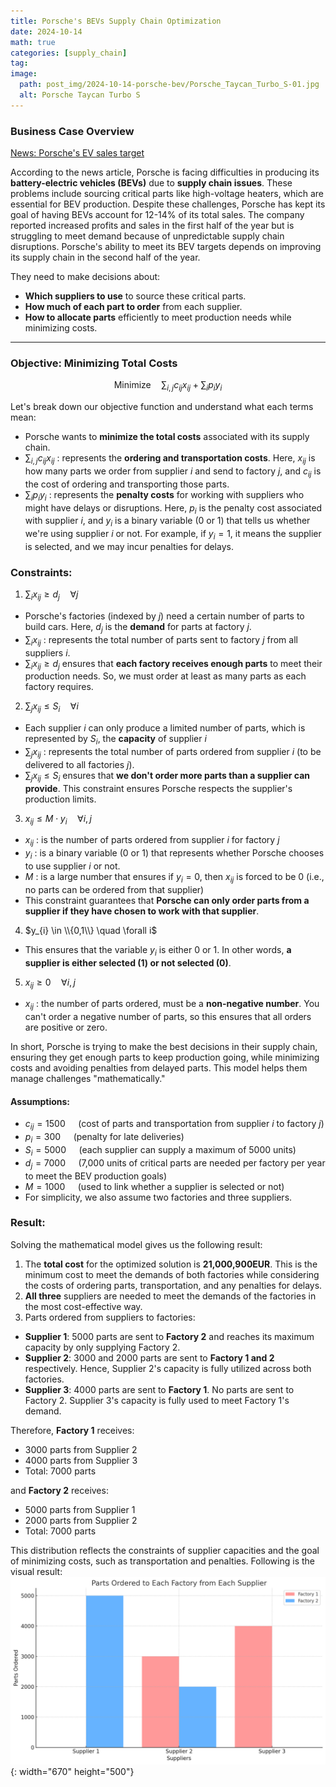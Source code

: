 ```yaml
---
title: Porsche's BEVs Supply Chain Optimization
date: 2024-10-14
math: true
categories: [supply_chain]
tag: 
image:
  path: post_img/2024-10-14-porsche-bev/Porsche_Taycan_Turbo_S-01.jpg
  alt: Porsche Taycan Turbo S
---
```

### **Business Case Overview**

[News: Porsche's EV sales target](https://www.reuters.com/business/autos-transportation/porsche-confirms-forecast-107-higher-operating-profit-h1-2023-07-26/)

According to the news article, Porsche is facing difficulties in producing its **battery-electric vehicles (BEVs)** due to **supply chain issues**. These problems include sourcing critical parts like high-voltage heaters, which are essential for BEV production. Despite these challenges, Porsche has kept its goal of having BEVs account for 12-14% of its total sales. The company reported increased profits and sales in the first half of the year but is struggling to meet demand because of unpredictable supply chain disruptions. Porsche's ability to meet its BEV targets depends on improving its supply chain in the second half of the year.

They need to make decisions about:
- **Which suppliers to use** to source these critical parts.
- **How much of each part to order** from each supplier.
- **How to allocate parts** efficiently to meet production needs while minimizing costs.

-------------------------------------------------

### **Objective: Minimizing Total Costs**

$$
\text{Minimize} \quad \sum_{i,j} c_{ij} x_{ij} + \sum_i p_i y_i
$$

Let's break down our objective function and understand what each terms mean:
  - Porsche wants to **minimize the total costs** associated with its supply chain.
  - $\sum_{i,j} c_{ij} x_{ij}$ : represents the **ordering and transportation costs**. Here, $x_{ij}$ is how many parts we order from supplier $i$ and send to factory $j$, and $c_{ij}$ is the cost of ordering and transporting those parts.
  - $\sum_{i} p_{i} y_{i}$ : represents the **penalty costs** for working with suppliers who might have delays or disruptions. Here, $p_{i}$ is the penalty cost associated with supplier $i$, and $y_{i}$ is a binary variable (0 or 1) that tells us whether we're using supplier $i$ or not. For example, if $y_{i} = 1$, it means the supplier is selected, and we may incur penalties for delays.

### **Constraints**:
1. $\sum_{i}x_{ij} \geq d_{j} \quad \forall j$
- Porsche's factories (indexed by $j$) need a certain number of parts to build cars. Here, $d_{j}$ is the **demand** for parts at factory $j$.
- $\sum_{i}x_{ij}$ : represents the total number of parts sent to factory $j$ from all suppliers $i$.
- $\sum_{i}x_{ij} \geq d_{j}$ ensures that **each factory receives enough parts** to meet their production needs. So, we must order at least as many parts as each factory requires.

2. $\sum_{j}x_{ij} \leq S_{i} \quad \forall i$
- Each supplier $i$ can only produce a limited number of parts, which is represented by $S_{i}$, the **capacity** of supplier $i$
- $\sum_{j}x_{ij}$ : represents the total number of parts ordered from supplier $i$ (to be delivered to all factories $j$).
- $\sum_{j}x_{ij} \leq S_{i}$ ensures that **we don't order more parts than a supplier can provide**. This constraint ensures Porsche respects the supplier's production limits.

3. $x_{ij} \leq M \cdot y_{i} \quad \forall i,j$
- $x_{ij}$ : is the number of parts ordered from supplier $i$ for factory $j$
- $y_{i}$ : is a binary variable (0 or 1) that represents whether Porsche chooses to use supplier $i$ or not.
- $M$ : is a large number that ensures if $y_{i} = 0$, then $x_{ij}$ is forced to be 0 (i.e., no parts can be ordered from that supplier)
- This constraint guarantees that **Porsche can only order parts from a supplier if they have chosen to work with that supplier**.

4. $y_{i} \in \\{0,1\\} \quad \forall i$
- This ensures that the variable $y_{i}$ is either 0 or 1. In other words, **a supplier is either selected (1) or not selected (0)**.

5. $x_{ij} \geq 0 \quad \forall i,j$
- $x_{ij}$ : the number of parts ordered, must be a **non-negative number**. You can't order a negative number of parts, so this ensures that all orders are positive or zero.

In short, Porsche is trying to make the best decisions in their supply chain, ensuring they get enough parts to keep production going, while minimizing costs and avoiding penalties from delayed parts. This model helps them manage challenges "mathematically."

#### **Assumptions**:
- $c_{ij} = 1500\quad$ (cost of parts and transportation from supplier $i$ to factory $j$)
- $p_{i} = 300\quad$ (penalty for late deliveries)
- $S_{i} = 5000\quad$ (each supplier can supply a maximum of 5000 units)
- $d_{j} = 7000\quad$ (7,000 units of critical parts are needed per factory per year to meet the BEV production goals)
- $M = 1000\quad$ (used to link whether a supplier is selected or not)
- For simplicity, we also assume two factories and three suppliers.

### **Result**:
Solving the mathematical model gives us the following result:
1. The **total cost** for the optimized solution is **21,000,900EUR**. This is the minimum cost to meet the demands of both factories while considering the costs of ordering parts, transportation, and any penalties for delays.
2. **All three** suppliers are needed to meet the demands of the factories in the most cost-effective way.
3. Parts ordered from suppliers to factories:
 - **Supplier 1**: 5000 parts are sent to **Factory 2** and reaches its maximum capacity by only supplying Factory 2.
 - **Supplier 2**: 3000 and 2000 parts are sent to **Factory 1 and 2** respectively. Hence, Supplier 2's capacity is fully utilized across both factories.
 - **Supplier 3**: 4000 parts are sent to **Factory 1**. No parts are sent to Factory 2. Supplier 3's capacity is fully used to meet Factory 1's demand.

Therefore, **Factory 1** receives:
- 3000 parts from Supplier 2
- 4000 parts from Supplier 3
- Total: 7000 parts

and **Factory 2** receives:
- 5000 parts from Supplier 1
- 2000 parts from Supplier 2
- Total: 7000 parts

This distribution reflects the constraints of supplier capacities and the goal of minimizing costs, such as transportation and penalties. Following is the visual result:
![img-description](post_img/2024-14-10-porsche-bev/porsche-bev-bar-result.png){: width="670" height="500"}
